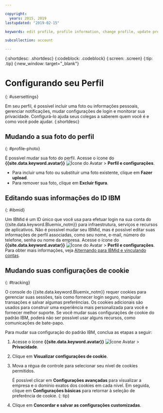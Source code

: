 ```yaml
---

copyright:
  years: 2015, 2019
lastupdated: "2019-02-15"

keywords: edit profile, profile information, change profile, update profile, cookies, tracking, privacy

subcollection: account

---
```


{:shortdesc: .shortdesc}
{:codeblock: .codeblock}
{:screen: .screen}
{:tip: .tip}
{:new_window: target="_blank"}

# Configurando seu Perfil
{: #usersettings}

Em seu perfil, é possível incluir uma foto ou informações pessoais, gerenciar notificações, mudar configurações de login e monitorar sua privacidade. Configurá-lo ajuda seus colegas a saberem quem você é e como você pode ajudar.
{:shortdesc}


## Mudando a sua foto do perfil
{: #profile-photo}

É possível mudar sua foto do perfil. Acesse o ícone do **{{site.data.keyword.avatar}}** ![Ícone do Avatar](../icons/i-avatar-icon.svg) &gt; **Perfil e configurações**.

  * Para incluir uma foto ou substituir uma foto existente, clique em **Fazer upload**.
  * Para remover sua foto, clique em **Excluir figura**.


## Editando suas informações do ID IBM
{: #ibmid}

Um IBMid é um ID único que você usa para efetuar login na sua conta do
{{site.data.keyword.Bluemix_notm}}
para infraestrutura, serviços e recursos de aplicativos. Não é possível mudar seu IBMid, mas é possível editar suas informações de perfil associadas, como seu nome, e-mail, número do telefone, senha ou nome da empresa. Acesse o ícone do **{{site.data.keyword.avatar}}** ![Ícone do Avatar](../icons/i-avatar-icon.svg) &gt; **Perfil e configurações**. Para obter mais informações, veja [Alternando para IBMid e vinculando contas](softlayerlink.html).


## Mudando suas configurações de cookie
{: #tracking}

O console do {{site.data.keyword.Bluemix_notm}} requer cookies para gerenciar suas sessões, tais como fornecer login seguro, manipular transações e salvar algumas preferências. Os cookies adicionais são usados para construir uma experiência mais personalizada para você e fornecer melhor suporte. Se você mudar suas configurações de cookie do padrão IBM, poderá não ser possível usar alguns recursos, como comunicações de bate-papo.

Para mudar sua configuração do padrão IBM, conclua as etapas a seguir:
1. Acesse o ícone **{{site.data.keyword.avatar}}** ![Ícone Avatar](../icons/i-avatar-icon.svg) &gt; **Privacidade**.
1. Clique em **Visualizar configurações de cookie**.
1. Mova a régua de controle para selecionar seu nível de cookies permitidos.

   É possível clicar em **Configurações avançadas** para visualizar a empresa e o domínio exatos dos cookies em cada nível. Em seguida, clique em **Configurações básicas** para retornar à seleção de preferência de cookie.
   {: tip}
1. Clique em **Concordar e salvar as configurações customizadas**.
